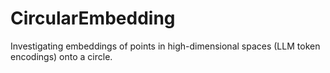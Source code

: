# CircularEmbedding
Investigating embeddings of points in high-dimensional spaces (LLM token encodings) onto a circle.
